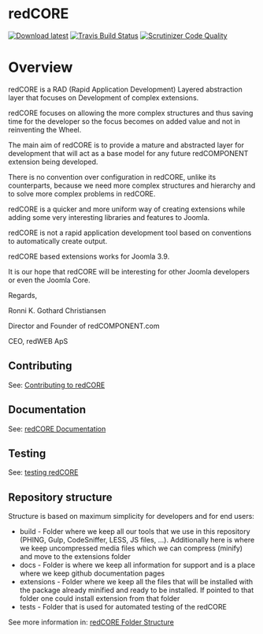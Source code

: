 # redCORE

[![Download latest](https://img.shields.io/badge/Download-stable-brightgreen.svg)](https://github.com/redCOMPONENT-COM/redCORE/releases/latest) [![Travis Build Status](https://travis-ci.org/redCOMPONENT-COM/redCORE.svg?branch=master)](https://travis-ci.org/redCOMPONENT-COM/redCORE) [![Scrutinizer Code Quality](https://scrutinizer-ci.com/g/redCOMPONENT-COM/redCORE/badges/quality-score.png?b=master)](https://scrutinizer-ci.com/g/redCOMPONENT-COM/redCORE/?branch=master)

# Overview

redCORE is a RAD (Rapid Application Development) Layered abstraction layer that focuses on Development of complex extensions.

redCORE focuses on allowing the more complex structures and thus saving time for the developer so the focus becomes on added value and not in reinventing the Wheel.

The main aim of redCORE is to provide a mature and abstracted layer for development that will act as a base model for any future redCOMPONENT extension being developed.

There is no convention over configuration in redCORE, unlike its counterparts, because we need more complex structures and hierarchy and to solve more complex problems in redCORE.

redCORE is a quicker and more uniform way of creating extensions while adding some very interesting libraries and features to Joomla.

redCORE is not a rapid application development tool based on conventions to automatically create output.

redCORE based extensions works for Joomla 3.9.

It is our hope that redCORE will be interesting for other Joomla developers or even the Joomla Core.

Regards,

Ronni K. Gothard Christiansen

Director and Founder of redCOMPONENT.com

CEO, redWEB ApS

## Contributing

See: [Contributing to redCORE](http://redcomponent-com.github.io/redCORE/?chapters/Contributing.md)

## Documentation

See: [redCORE Documentation](http://redcomponent-com.github.io/redCORE/)

## Testing

See: [testing redCORE](./tests/README.md)

## Repository structure

Structure is based on maximum simplicity for developers and for end users:

- build - Folder where we keep all our tools that we use in this repository (PHING, Gulp, CodeSniffer, LESS, JS files, ...). Additionally here is where we keep uncompressed media files which we can compress (minify) and move to the extensions folder
- docs - Folder is where we keep all information for support and is a place where we keep github documentation pages
- extensions - Folder where we keep all the files that will be installed with the package already minified and ready to be installed. If pointed to that folder one could install extension from that folder
- tests - Folder that is used for automated testing of the redCORE

See more information in: [redCORE Folder Structure](http://redcomponent-com.github.io/redCORE/?chapters/folder-structure.md)
